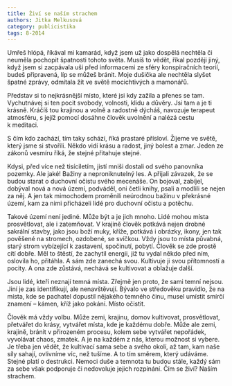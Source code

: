 ```yaml
---
title: Živí se naším strachem
authors: Jitka Melkusová
category: publicistika
tags: 8-2014
---
```


Umřeš hlópá, říkával mi kamarád, když jsem už jako dospělá nechtěla či neuměla pochopit špatnosti tohoto světa. Musíš to vědět, říkal později jiný, když jsem si zacpávala uši před informacemi ze sféry konspiračních teorií, budeš připravená, líp se můžeš bránit. Moje dušička ale nechtěla slyšet špatné zprávy, odmítala žít ve světě mocichtivých a mamonářů.

Představ si to nejkrásnější místo, které jsi kdy zažila a přenes se tam. Vychutnávej si ten pocit svobody, volnosti, klidu a důvěry. Jsi tam a je ti krásně. Kráčíš tou krajinou a volně a radostně dýcháš, navozuje terapeut atmosféru, s jejíž pomocí dosáhne člověk uvolnění a nalézá cestu k meditaci.

S čím kdo zachází, tím taky schází, říká prastaré přísloví. Žijeme ve světě, který jsme si stvořili. Někdo vidí krásu a radost, jiný bolest a zmar. Jeden ze zákonů vesmíru říká, že stejné přitahuje stejné.

Kdysi, před více než tisíciletím, jistí mniši dostali od svého panovníka pozemky. Ale jaké! Bažiny a neproniknutelný les. A přijali závazek, že se budou starat o duchovní očistu svého mecenáše. On bojoval, zabíjel, dobýval nová a nová území, podváděl, oni četli knihy, psali a modlili se nejen za něj. A jen tak mimochodem proměnili neúrodnou bažinu v překrásné území, kam za nimi přicházeli lidé pro duchovní očistu a potěchu.

Takové území není jediné. Může být a je jich mnoho. Lidé mohou místa prosvětlovat, ale i zatemňovat. V krajině člověk potkává nejen drobné sakrální stavby, jako jsou boží muky, kříže, potkává i obrázky, ikony, jen tak pověšené na stromech, ozdobené, se svíčkou. Vždy jsou to místa půvabná, starý strom vybízející k zastavení, spočinutí, pobytí. Člověk se zde prostě cítí dobře. Měl to štěstí, že zachytil energii, již tu vydal někdo před ním, oslovila ho, přitáhla. A sám zde zanechá svou. Kultivuje ji svou přítomností a pocity. A ona zde zůstává, nechává se kultivovat a oblažuje další.

Jsou lidé, kteří neznají temná místa. Zřejmě jen proto, že sami temní nejsou. Jiní je zas identifikují, ale nenavštěvují. Bývalo ve středověku pravidlo, že na místa, kde se pachatel dopustil nějakého temného činu, musel umístit smírčí znamení – kámen, kříž jako pokání. Místo očistit.

Člověk má vždy volbu. Může zemi, krajinu, domov kultivovat, prosvětlovat, přetvářet do krásy, vytvářet místa, kde je každému dobře. Může ale zemi, krajině, bránit v přirozeném procesu, kolem sebe vytvářet nepořádek, vyvolávat chaos, zmatek.
A je na každém z nás, kterou možnost si vybere. Je třeba jen vědět, že kultivací sama sebe a svého okolí, až tam, kam naše síly sahají, ovlivníme víc, než tušíme. A to tím směrem, který udáváme. Stejné platí o destrukci. Nemoci duše a temnota tu budou stále, každý sám za sebe však podporuje či nedovoluje jejich rozpínání. Čím se živí? Naším strachem.